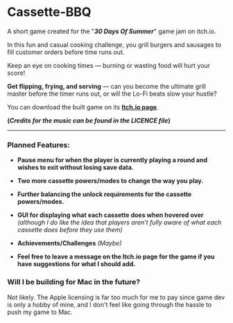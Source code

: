 # Cassette-BBQ

A short game created for the "***30 Days Of Summer***" game jam on itch.io.

In this fun and casual cooking challenge, you grill burgers and sausages to fill customer orders before time runs out. 

Keep an eye on cooking times — burning or wasting food will hurt your score!

**Get flipping, frying, and serving** — can you become the ultimate grill master before the timer runs out, or will the Lo-Fi beats slow your hustle?



You can download the built game on its **[Itch.io page](https://kyanberunokage.itch.io/cassette-bbq)**.



**(*Credits for the music can be found in the LICENCE file*)**



---

 

### Planned Features:

- **Pause menu for when the player is currently playing a round and wishes to exit without losing save data.**

- **Two more cassette powers/modes to change the way you play.**

- **Further balancing the unlock requirements for the cassette powers/modes.**

- **GUI for displaying what each cassette does when hovered over** *(although I do like the idea that players aren't fully aware of what each cassette does before they use them)*

- **Achievements/Challenges** *(Maybe)*

- **Feel free to leave a message on the Itch.io page for the game if you have suggestions for what I should add.**
  
  

### Will I be building for Mac in the future?

Not likely. The Apple licensing is far too much for me to pay since game dev is only a hobby of mine, and I don't feel like going through the hassle to push my game to Mac.
